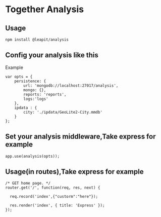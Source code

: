 # Together Analysis

## Usage

`npm install @leapit/analysis`


## Config your analysis like this

Example
```
var opts = {
    persistence: {
        url: 'mongodb://localhost:27017/analysis',
        mongo: {},
        reports: 'reports',
        logs:'logs'
    },
    ipdata : {
        city: './ipdata/GeoLite2-City.mmdb'
    }
};

```
## Set your analysis middleware,Take express for example

```
app.use(analysis(opts));

```

## Usage(in routes),Take express for example

```
/* GET home page. */
router.get('/', function(req, res, next) {

  req.record('index',{"custorm":"here"});
  
  res.render('index', { title: 'Express' });
});

```
